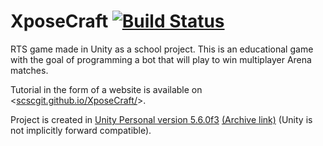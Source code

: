 # XposeCraft [![Build Status](https://travis-ci.org/scscgit/XposeCraft.svg?branch=master)](https://travis-ci.org/scscgit/XposeCraft)
RTS game made in Unity as a school project. This is an educational game with the goal of programming a bot that will play to win multiplayer Arena matches.

Tutorial in the form of a website is available on <[scscgit.github.io/XposeCraft/](https://scscgit.github.io/XposeCraft/)>.

Project is created in [Unity Personal version 5.6.0f3](https://unity3d.com/unity/whats-new/unity-5.6.0) [(Archive link)](https://unity3d.com/get-unity/download/archive) (Unity is not implicitly forward compatible).
